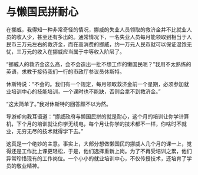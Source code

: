 # 与懒国民拼耐心

在挪威，我得知一种非常奇怪的情况，挪威的失业人员领取的救济金并不比就业人员的收入少，甚至还有多出的。通常情况下，一名失业人员每月能领取到相当于人民币三万元左右的救济金，而在高消费的挪威，约一万元人民币就可以保证温饱无忧，三万元的收入在挪威应当属于中等收入阶层了。 

“挪威人的救济金这么高，会不会造出一批不想工作的懒国民呢？”我用不太熟练的英语，求教于接待我们一行的市政厅参议员休斯特。 

休斯特说：“不会的。我们有一个规定，每月领取救济金前一个星期，必须参加就业培训中心的技能培训，一个课时也不能缺，否则会拿不到救济金。” 

“这太简单了。”我对休斯特的回答颇不以为然。 

导游却向我耳语道：“挪威政府与懒国民拼的就是耐心，这个月的培训让你学计算机，下个月的培训就让你学无线电，每个月让你学的技术都不一样，你啥时不就业，无穷无尽的技术就得学下去。” 

这真是一个绝妙的主意。事实上，大部分想做懒国民的挪威人几个月的课一上，觉得还是工作比上课更轻松，于是，他们选择重新上岗。为了不再受培训之累，他们异常珍惜现有的工作岗位。一个小小的就业培训中心，不仅传授技术，还培育了学员的敬业精神。